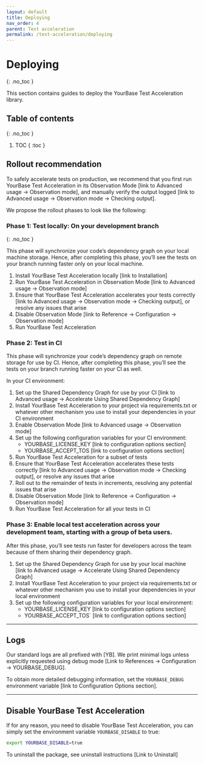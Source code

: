 ```yaml
---
layout: default
title: Deploying
nav_order: 4
parent: Test acceleration
permalink: /test-acceleration/deploying
---
```


# Deploying

{: .no_toc }

This section contains guides to deploy the YourBase Test Acceleration library. 

## Table of contents

{: .no_toc }

1. TOC 
{ :toc }

## Rollout recommendation
To safely accelerate tests on production, we recommend that you first run YourBase Test Acceleration in its Observation Mode [link to Advanced usage → Observation mode], and manually verify the output logged [link to Advanced usage → Observation mode → Checking output].

We propose the rollout phases to look like the following:

### Phase 1: Test locally: On your development branch

{: .no_toc }

This phase will synchronize your code’s dependency graph on your local machine storage. Hence, after completing this phase, you’ll see the tests on your branch running faster only on your local machine.

1. Install YourBase Test Acceleration locally [link to Installation]
2. Run YourBase Test Acceleration in Observation Mode [link to Advanced usage → Observation mode]
3. Ensure that YourBase Test Acceleration accelerates your tests correctly [link to Advanced usage → Observation mode → Checking output], or resolve any issues that arise
4. Disable Observation Mode [link to Reference → Configuration → Observation mode]
5. Run YourBase Test Acceleration

### Phase 2: Test in CI

This phase will synchronize your code’s dependency graph on remote storage for use by CI. Hence, after completing this phase, you’ll see the tests on your branch running faster on your CI as well.

In your CI environment:

1. Set up the Shared Dependency Graph for use by your CI [link to Advanced usage → Accelerate Using Shared Dependency Graph] 
2. Install YourBase Test Acceleration to your project via requirements.txt or whatever other mechanism you use to install your dependencies in your CI environment
3. Enable Observation Mode [link to Advanced usage → Observation mode]
4. Set up the following configuration variables for your CI environment:
    - YOURBASE_LICENSE_KEY [link to configuration options section]
    - YOURBASE_ACCEPT_TOS [link to configuration options section]
5. Run YourBase Test Acceleration for a subset of tests
6. Ensure that YourBase Test Acceleration accelerates these tests correctly [link to Advanced usage → Observation mode → Checking output], or resolve any issues that arise
7. Roll out to the remainder of tests in increments, resolving any potential issues that arise
8. Disable Observation Mode [link to Reference → Configuration → Observation mode]
9. Run YourBase Test Acceleration for all your tests in CI

### Phase 3: Enable local test acceleration across your development team, starting with a group of beta users. 

After this phase, you’ll see tests run faster for developers across the team because of them sharing their dependency graph.

1. Set up the Shared Dependency Graph for use by your local machine [link to Advanced usage → Accelerate Using Shared Dependency Graph] 
2. Install YourBase Test Acceleration to your project via requirements.txt or whatever other mechanism you use to install your dependencies in your local environment
3. Set up the following configuration variables for your local environment: 
   - YOURBASE_LICENSE_KEY [link to configuration options section]
   - YOURBASE_ACCEPT_TOS` [link to configuration options section]

---

## Logs
Our standard logs are all prefixed with [YB]. We print minimal logs unless explicitly requested using debug mode [Link to References → Configuration → YOURBASE_DEBUG].

To obtain more detailed debugging information, set the `YOURBASE_DEBUG` environment variable [link to Configuration Options section].

---

## Disable YourBase Test Acceleration
If for any reason, you need to disable YourBase Test Acceleration, you can simply set the environment variable `YOURBASE_DISABLE` to true:

```bash
export YOURBASE_DISABLE=true
```

To uninstall the package, see uninstall instructions [Link to Uninstall]